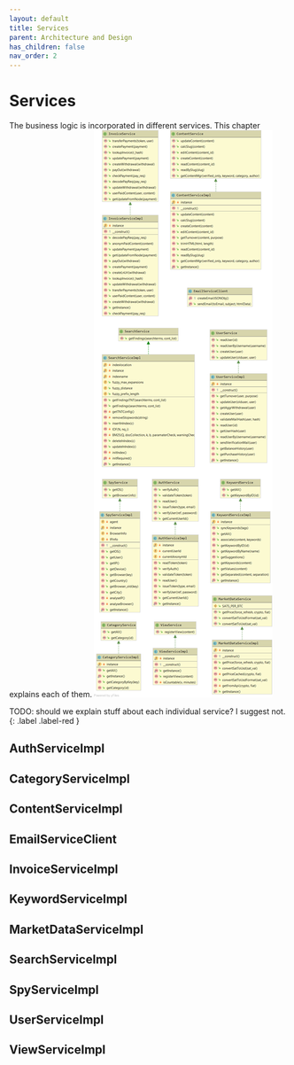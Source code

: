 ```yaml
---
layout: default
title: Services
parent: Architecture and Design
has_children: false
nav_order: 2
---
```


# Services
The business logic is incorporated in different services. This chapter explains each of them.
![Services](resources/services.png)

TODO: should we explain stuff about each individual service? I suggest not.
{: .label .label-red }

## AuthServiceImpl

## CategoryServiceImpl

## ContentServiceImpl

## EmailServiceClient

## InvoiceServiceImpl

## KeywordServiceImpl

## MarketDataServiceImpl

## SearchServiceImpl

## SpyServiceImpl

## UserServiceImpl

## ViewServiceImpl
